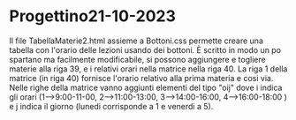 # Progettino21-10-2023

Il file TabellaMaterie2.html assieme a Bottoni.css permette creare una tabella con l'orario delle lezioni usando dei bottoni. 
È scritto in modo un po spartano ma facilmente modificabile, si possono aggiungere e togliere materie alla riga 39, e i relativi orari nella matrice nella riga 40.
La riga 1 della matrice (in riga 40) fornisce l'orario relativo alla prima materia e cosi via.
Nelle righe della matrice vanno aggiunti elementi del tipo "oij" dove i indica gli orari (1-->9:00-11-00, 2-->11:00-13:00, 3-->14:00-16:00, 4-->16:00-18:00 ) e j indica il giorno (lunedi corrisponde a 1 e venerdi a 5).
